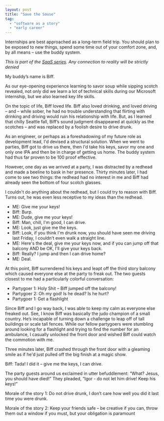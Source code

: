 ```yaml
---
layout: post
title: "Save the Souse"
tag:
  - "software as a story"
  - "early career"
---
```


Internships are best approached as a long-term field trip. You should plan to be exposed to new things, spend some time out of your comfort zone, and, by all means – use the buddy system.

_This is part of the [SaaS series](tags0as%20a%20Story). Any connection to reality will be strictly denied_

My buddy’s name is Biff.

As our eye-opening experience learning to savor soup while sipping scotch revealed, not only did we  learn a lot of technical skills during our Microsoft internship, but we also learned key life skills.

On the topic of life, Biff loved life.  Biff also loved drinking, and loved driving – and – while sober, he had no trouble understanding that flirting with drinking and driving would ruin his relationship with life.  But, as I learned that chilly Seattle fall,  Biff’s sound judgment disappeared at quickly as the scotches – and was replaced by a foolish desire to drive drunk.

As an engineer, or perhaps as a foreshadowing of my future role as development lead, I'd devised a structural solution. When we went to parties, Biff got to drive us there, then I'd take his keys, savor my one and only one IPA and then be in charge of getting us home. The buddy system had thus far proven to be 100 proof effective.

However, one day as we arrived at a party, I was distracted by a redhead and made a beeline to bask in her presence. Thirty minutes later, I had come to see two things: the redhead had no interest in me and Biff had already seen the bottom of four scotch glasses.

I couldn't do anything about the redhead, but I could try to reason with Biff.  Turns out, he was even less receptive to my ideas than the redhead.

- ME: Give me your keys!
- Biff: Burp.
- ME: Dude, give me your keys!
- Biff: Man, chill, I'm good, I can drive.
- ME: Look, just give me the keys.
- Biff: Look, if you think I'm drunk now, you should have seen me driving last Friday, I couldn't even walk a straight line.
- ME: Here's the deal, give me your keys now, and if you can jump off that balcony AND be OK, I'll give your keys back.
- Biff: Really? I jump and then I can drive home?
- ME: Deal.

At this point, Biff surrendered his keys and leapt off the third story balcony which caused everyone else at the party to freak out. The two guests closest to me had a particularly colorful conversation:

- Partygoer 1: Holy Shit – Biff jumped off the balcony!
- Partygoer 2: Oh my god! Is he dead? Is he hurt?
- Partygoer 1: Get a flashlight


Since Biff and I go way back, I was able to keep my calm as everyone else freaked out. See,  I know Biff was basically the judo champion of a small country. He’s  incapable of turning down a challenge to leap off of tall buildings or scale tall fences. While our fellow partygoers were stumbling around looking for a flashlight and trying to find the number for an ambulance, I casually unlocked the front door and wished Biff could watch the commotion with me.

Three minutes later, Biff crashed through the front door with a gleaming smile as if he'd just pulled off the big finish at a magic show.

Biff: Tada! I did it – give me the keys, I can drive.

The party guests around us exclaimed in utter befuddlement: “What? Jesus, you should have died!” They pleaded, “Igor - do not let him drive! Keep his keys!”

Morale of the story 1: Do not drive drunk, I don’t care how well you did it last time you were drunk.

Morale of the story 2:  Keep your friends safe – be creative if you can, throw them out a window if you must, but your obligation is paramount
